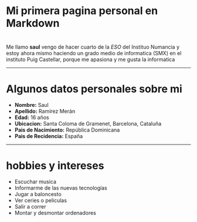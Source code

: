 # Mi primera pagina personal en Markdown
#
Me llamo **saul** vengo de hacer cuarto de la *ESO* del Instituo Numancia y estoy ahora mismo haciendo un grado medio de informatica (SMX) en el instituto Puig Castellar, porque me apasiona y me gusta la informatica
___
# Algunos datos personales sobre mi
- **Nombre:** Saul
- **Apellido:** Ramírez Merán
- **Edad:** 16 años
- **Ubicacion:** Santa Coloma de Gramenet, Barcelona, Cataluña
- **Pais de Nacimiento:** República Dominicana
- **Pais de Recidencia:** España
---
# hobbies y intereses
- Escuchar musica
- Informarme de las nuevas tecnologías
- Jugar a baloncesto
- Ver ceries o peliculas
- Salir a correr
- Montar y desmontar ordenadores
  


